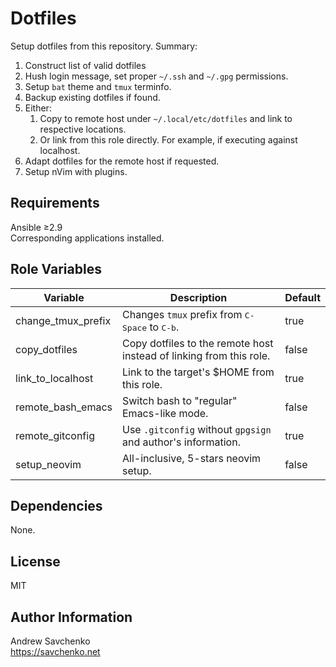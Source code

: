 Dotfiles
=========
Setup dotfiles from this repository. Summary:
1. Construct list of valid dotfiles
1. Hush login message, set proper `~/.ssh` and `~/.gpg` permissions.
1. Setup `bat` theme and `tmux` terminfo.
1. Backup existing dotfiles if found.
1. Either:
    1. Copy to remote host under `~/.local/etc/dotfiles` and link to respective locations.
    2. Or link from this role directly. For example, if executing against localhost.
1. Adapt dotfiles for the remote host if requested.
1. Setup nVim with plugins.

Requirements
------------
Ansible ≥2.9  
Corresponding applications installed.

Role Variables
--------------

| Variable           | Description                                                         | Default |
|--------------------|---------------------------------------------------------------------|---------|
| change_tmux_prefix | Changes `tmux` prefix from <kbd>C-Space</kbd> to <kbd>C-b</kbd>.    | true    |
| copy_dotfiles      | Copy dotfiles to the remote host instead of linking from this role. | false   |
| link_to_localhost  | Link to the target's $HOME from this role.                          | true    |
| remote_bash_emacs  | Switch bash to "regular" Emacs-like mode.                           | false   |
| remote_gitconfig   | Use `.gitconfig` without `gpgsign` and author's information.        | true    |
| setup_neovim       | All-inclusive, 5-stars neovim setup.                                | false   |
 
Dependencies
------------
None.

License
-------
MIT

Author Information
------------------
Andrew Savchenko  
https://savchenko.net
